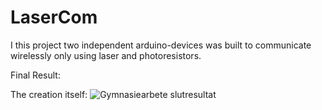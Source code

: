 # LaserCom
I this project two independent arduino-devices was built to communicate wirelessly only using laser and photoresistors.

Final Result:

The creation itself:
![Gymnasiearbete slutresultat ](https://github.com/user-attachments/assets/2295a810-c885-462d-ba9a-e26310f5752e)
